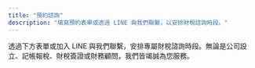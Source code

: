 ```yaml
---
title: "預約諮詢"
description: "填寫預約表單或透過 LINE 與我們聯繫，以安排財稅諮詢時段。"
---
```


透過下方表單或加入 LINE 與我們聯繫，安排專屬財稅諮詢時段。無論是公司設立、記帳報稅、財稅簽證或財務顧問，我們皆竭誠為您服務。